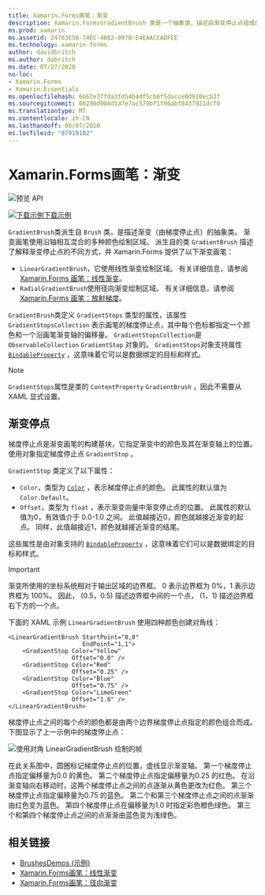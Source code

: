 ```yaml
---
title: Xamarin.Forms画笔：渐变
description: Xamarin.FormsGradientBrush 类是一个抽象类，描述由渐变停止点组成的渐变。
ms.prod: xamarin
ms.assetid: 24763E56-74EC-4082-897B-E4EAACCADFEE
ms.technology: xamarin-forms
author: davidbritch
ms.author: dabritch
ms.date: 07/27/2020
no-loc:
- Xamarin.Forms
- Xamarin.Essentials
ms.openlocfilehash: 6b6fe37fda3fd54b4df5cb6f5dacce0d910ecb3f
ms.sourcegitcommit: 08290d004d1a7e7ac579bf1f96abf8437921dc70
ms.translationtype: MT
ms.contentlocale: zh-CN
ms.lasthandoff: 08/07/2020
ms.locfileid: "87919102"
---
```

# <a name="no-locxamarinforms-brushes-gradients"></a>Xamarin.Forms画笔：渐变

![预览 API](~/media/shared/preview.png "此 API 当前为预发布版本")

[![下载示例](~/media/shared/download.png)下载示例](https://docs.microsoft.com/samples/xamarin/xamarin-forms-samples/userinterface-brushdemos/)

`GradientBrush`类派生自 `Brush` 类，是描述渐变（由梯度停止点）的抽象类。 渐变画笔使用沿轴相互混合的多种颜色绘制区域。 派生自的类 `GradientBrush` 描述了解释渐变停止点的不同方式，并 Xamarin.Forms 提供了以下渐变画笔：

- `LinearGradientBrush`，它使用线性渐变绘制区域。 有关详细信息，请参阅[ Xamarin.Forms 画笔：线性渐变](lineargradient.md)。
- `RadialGradientBrush`使用径向渐变绘制区域。 有关详细信息，请参阅[ Xamarin.Forms 画笔：放射梯度](radialgradient.md)。

`GradientBrush`类定义 `GradientStops` 类型的属性，该属性 `GradientStopsCollection` 表示画笔的梯度停止点，其中每个色标都指定一个颜色和一个沿画笔渐变轴的偏移量。 `GradientStopsCollection`是 `ObservableCollection` `GradientStop` 对象的。 `GradientStops`对象支持属性 [`BindableProperty`](xref:Xamarin.Forms.BindableProperty) ，这意味着它可以是数据绑定的目标和样式。

> [!NOTE]
> `GradientStops`属性是类的 `ContentProperty` `GradientBrush` ，因此不需要从 XAML 显式设置。

## <a name="gradient-stops"></a>渐变停点

梯度停止点是渐变画笔的构建基块，它指定渐变中的颜色及其在渐变轴上的位置。 使用对象指定梯度停止点 `GradientStop` 。

`GradientStop` 类定义了以下属性：

- `Color`，类型为 [`Color`](xref:Xamarin.Forms.Color) ，表示梯度停止点的颜色。 此属性的默认值为 `Color.Default`。
- `Offset`，类型为 `float` ，表示渐变向量中渐变停止点的位置。 此属性的默认值为0，有效值介于 0.0-1.0 之间。 此值越接近0，颜色就越接近渐变的起点。 同样，此值越接近1，颜色就越接近渐变的结尾。

这些属性是由对象支持的 [`BindableProperty`](xref:Xamarin.Forms.BindableProperty) ，这意味着它们可以是数据绑定的目标和样式。

> [!IMPORTANT]
> 渐变所使用的坐标系统相对于输出区域的边界框。 0 表示边界框为 0%，1 表示边界框为 100%。 因此， (0.5，0.5) 描述边界框中间的一个点， (1，1) 描述边界框右下方的一个点。

下面的 XAML 示例 `LinearGradientBrush` 使用四种颜色创建对角线：

```xaml
<LinearGradientBrush StartPoint="0,0"
                     EndPoint="1,1">
    <GradientStop Color="Yellow"
                  Offset="0.0" />
    <GradientStop Color="Red"
                  Offset="0.25" />
    <GradientStop Color="Blue"
                  Offset="0.75" />             
    <GradientStop Color="LimeGreen"
                  Offset="1.0" />
</LinearGradientBrush>                                                       
```

梯度停止点之间的每个点的颜色都是由两个边界梯度停止点指定的颜色组合而成。 下图显示了上一示例中的梯度停止点：

![使用对角 LinearGradientBrush 绘制的帧](gradient-images/gradient-stops.png)

在此关系图中，圆圈标记梯度停止点的位置，虚线显示渐变轴。 第一个梯度停止点指定偏移量为0.0 的黄色。 第二个梯度停止点指定偏移量为0.25 的红色。 在沿渐变轴向右移动时，这两个梯度停止点之间的点逐渐从黄色更改为红色。 第三个梯度停止点指定偏移量为0.75 的蓝色。 第二个和第三个梯度停止点之间的点渐渐由红色变为蓝色。 第四个梯度停止点在偏移量为1.0 时指定彩色橙色绿色。 第三个和第四个梯度停止点之间的点渐渐由蓝色变为浅绿色。

## <a name="related-links"></a>相关链接

- [BrushesDemos (示例) ](https://docs.microsoft.com/samples/xamarin/xamarin-forms-samples/userinterface-brushdemos/)
- [Xamarin.Forms画笔：线性渐变](lineargradient.md)
- [Xamarin.Forms画笔：径向渐变](radialgradient.md)
